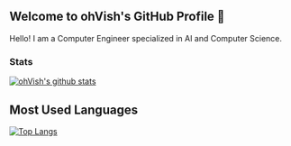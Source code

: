 ## Welcome to ohVish's GitHub Profile 👋

Hello! I am a Computer Engineer specialized in AI and Computer Science.

### Stats
[![ohVish's github stats](https://github-readme-stats.vercel.app/api?username=ohVish&show_icons=true&theme=tokyonight)](https://github.com/anuraghazra/github-readme-stats)

## Most Used Languages
[![Top Langs](https://github-readme-stats.vercel.app/api/top-langs/?username=ohVish&show_icons=true&theme=tokyonight)](https://github.com/anuraghazra/github-readme-stats)
